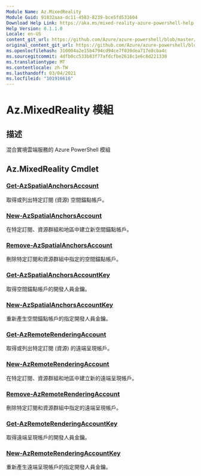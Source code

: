 ```yaml
---
Module Name: Az.MixedReality
Module Guid: 91832aaa-dc11-4583-8239-bce5fd531604
Download Help Link: https://aka.ms/mixed-reality-azure-powershell-help
Help Version: 0.1.1.0
Locale: en-US
content_git_url: https://github.com/Azure/azure-powershell/blob/master/src/MixedReality/MixedReality/help/Az.MixedReality.md
original_content_git_url: https://github.com/Azure/azure-powershell/blob/master/src/MixedReality/MixedReality/help/Az.MixedReality.md
ms.openlocfilehash: 310004a2e15b4794cd94ce7f039dea717e8cba4c
ms.sourcegitcommit: 4dfb0cc533b83f77afdcfbe2618c1e6c8d221330
ms.translationtype: MT
ms.contentlocale: zh-TW
ms.lasthandoff: 03/04/2021
ms.locfileid: "101916616"
---
```

# Az.MixedReality 模組
## 描述
混合實境雲端服務的 Azure PowerShell 模組

## Az.MixedReality Cmdlet
### [Get-AzSpatialAnchorsAccount](Get-AzSpatialAnchorsAccount.md)
取得或列出特定訂閱 (資源) 空間錨點帳戶。

### [New-AzSpatialAnchorsAccount](New-AzSpatialAnchorsAccount.md)
在特定訂閱、資源群組和地區中建立新空間錨點帳戶。

### [Remove-AzSpatialAnchorsAccount](Remove-AzSpatialAnchorsAccount.md)
刪除特定訂閱和資源群組中指定的空間錨點帳戶。

### [Get-AzSpatialAnchorsAccountKey](Get-AzSpatialAnchorsAccountKey.md)
取得空間錨點帳戶的開發人員金鑰。

### [New-AzSpatialAnchorsAccountKey](New-AzSpatialAnchorsAccountKey.md)
重新產生空間錨點帳戶的指定開發人員金鑰。

### [Get-AzRemoteRenderingAccount](Get-AzRemoteRenderingAccount.md)
取得或列出特定訂閱 (資源) 的遠端呈現帳戶。

### [New-AzRemoteRenderingAccount](New-AzRemoteRenderingAccount.md)
在特定訂閱、資源群組和地區中建立新的遠端呈現帳戶。

### [Remove-AzRemoteRenderingAccount](Remove-AzRemoteRenderingAccount.md)
刪除特定訂閱和資源群組中指定的遠端呈現帳戶。

### [Get-AzRemoteRenderingAccountKey](Get-AzRemoteRenderingAccountKey.md)
取得遠端呈現帳戶的開發人員金鑰。

### [New-AzRemoteRenderingAccountKey](New-AzRemoteRenderingAccountKey.md)
重新產生遠端呈現帳戶的指定開發人員金鑰。